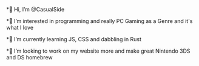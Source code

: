 *👋 Hi, I’m @CasualSide

*👀 I’m interested in programming and really PC Gaming as a Genre and it's what I love

*🌱 I’m currently learning JS, CSS and dabbling in Rust

*💞️ I’m looking to work on my website more and make great Nintendo 3DS and DS homebrew



